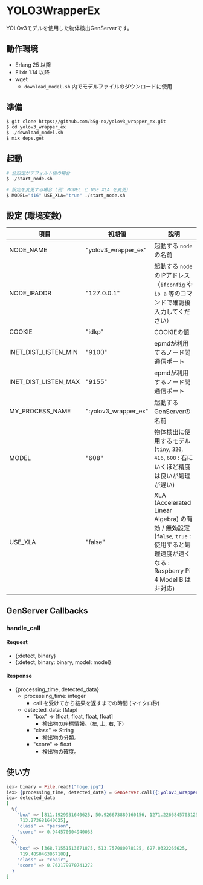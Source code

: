 # YOLO3WrapperEx

YOLOv3モデルを使用した物体検出GenServerです。

## 動作環境
- Erlang 25 以降
- Elixir 1.14 以降
- wget
  - `download_model.sh` 内でモデルファイルのダウンロードに使用

## 準備
```sh
$ git clone https://github.com/b5g-ex/yolov3_wrapper_ex.git
$ cd yolov3_wrapper_ex
$ ./download_model.sh
$ mix deps.get
```

## 起動
```sh
# 全設定がデフォルト値の場合
$ ./start_node.sh

# 設定を変更する場合 (例: MODEL と USE_XLA を変更)
$ MODEL="416" USE_XLA="true" ./start_node.sh
```

## 設定 (環境変数)
| 項目 | 初期値 | 説明 |
| --- | --- | --- |
| NODE_NAME | "yolov3_wrapper_ex" | 起動する `node` の名前 |
| NODE_IPADDR | "127.0.0.1" | 起動する `node` のIPアドレス（`ifconfig` や `ip a` 等のコマンドで確認後入力してください） |
| COOKIE | "idkp" | COOKIEの値 |
| INET_DIST_LISTEN_MIN | "9100" | epmdが利用するノード間通信ポート |
| INET_DIST_LISTEN_MAX | "9155" | epmdが利用するノード間通信ポート |
| MY_PROCESS_NAME | ":yolov3_wrapper_ex" | 起動するGenServerの名前 |
| MODEL | "608" | 物体検出に使用するモデル (`tiny`, `320`, `416`, `608` : 右にいくほど精度は良いが処理が遅い) |
| USE_XLA | "false" | XLA (Accelerated Linear Algebra) の有効 / 無効設定 (`false`, `true` : 使用すると処理速度が速くなる : Raspberry Pi 4 Model B は非対応) |

## GenServer Callbacks
### handle_call
#### Request
- {:detect, binary}
- {:detect, binary: binary, model: model}
#### Response
- {processing_time, detected_data}
  - processing_time: integer
    - call を受けてから結果を返すまでの時間 (マイクロ秒)
  - detected_data: [Map]
    - "box" => [float, float, float, float]
      - 検出物の座標情報。(左, 上, 右, 下)
    - "class" => String
      - 検出物の分類。
    - "score" => float
      - 検出物の確度。


## 使い方
```elixir
iex> binary = File.read!("hoge.jpg")
iex> {processing_time, detected_data} = GenServer.call({:yolov3_wrapper_ex, :"yolov3_wrapper_ex@127.0.0.1"}, {:detect, binary}, 180000)
iex> detected_data
[
  %{
    "box" => [811.1929931640625, 50.926673889160156, 1271.2266845703125,
     713.273681640625],
    "class" => "person",
    "score" => 0.944570004940033
  },
  %{
    "box" => [368.71551513671875, 513.757080078125, 627.0322265625,
     719.4850463867188],
    "class" => "chair",
    "score" => 0.762179970741272
  }
]
```
